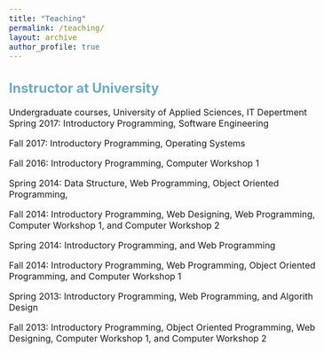 ```yaml
---
title: "Teaching"
permalink: /teaching/
layout: archive
author_profile: true
---
```


<style type="text/css">
  body{
  font-size: 12pt;
}
  ##{
  color: #69ACC5;
}
  h2{
  color: #69ACC5;
}
</style>

## Instructor at University
Undergraduate courses, University of Applied Sciences, IT Depertment
Spring 2017: Introductory Programming, Software Engineering

Fall 2017: Introductory Programming, Operating Systems 

Fall 2016: Introductory Programming, Computer Workshop 1 

Spring 2014: Data Structure, Web Programming, Object Oriented Programming,

Fall 2014: Introductory Programming, Web Designing, Web Programming, Computer Workshop 1, and Computer Workshop 2 

Spring 2014: Introductory Programming, and Web Programming

Fall 2014: Introductory Programming, Web Programming, Object Oriented Programming, and Computer Workshop 1

Spring 2013: Introductory Programming, Web Programming, and Algorith Design 

Fall 2013: Introductory Programming, Object Oriented Programming, Web Designing, Computer Workshop 1, and Computer Workshop 2 
